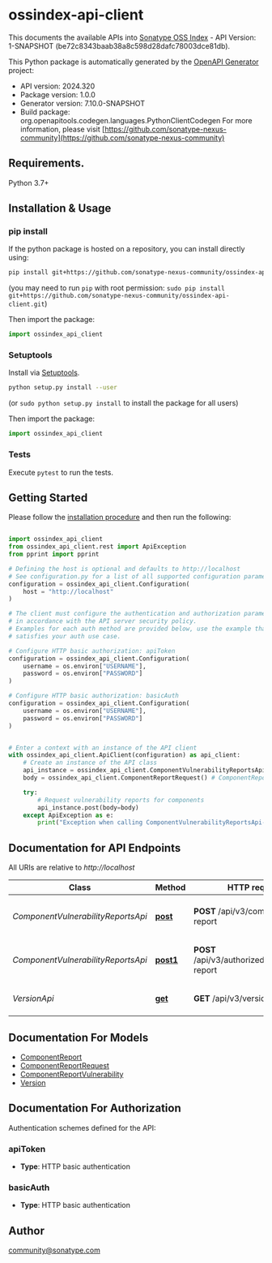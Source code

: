 # ossindex-api-client
This documents the available APIs into [Sonatype OSS Index](https://ossindex.sonatype.org/) - API Version: 1-SNAPSHOT (be72c8343baab38a8c598d28dafc78003dce81db).

This Python package is automatically generated by the [OpenAPI Generator](https://openapi-generator.tech) project:

- API version: 2024.320
- Package version: 1.0.0
- Generator version: 7.10.0-SNAPSHOT
- Build package: org.openapitools.codegen.languages.PythonClientCodegen
For more information, please visit [https://github.com/sonatype-nexus-community](https://github.com/sonatype-nexus-community)

## Requirements.

Python 3.7+

## Installation & Usage
### pip install

If the python package is hosted on a repository, you can install directly using:

```sh
pip install git+https://github.com/sonatype-nexus-community/ossindex-api-client.git
```
(you may need to run `pip` with root permission: `sudo pip install git+https://github.com/sonatype-nexus-community/ossindex-api-client.git`)

Then import the package:
```python
import ossindex_api_client
```

### Setuptools

Install via [Setuptools](http://pypi.python.org/pypi/setuptools).

```sh
python setup.py install --user
```
(or `sudo python setup.py install` to install the package for all users)

Then import the package:
```python
import ossindex_api_client
```

### Tests

Execute `pytest` to run the tests.

## Getting Started

Please follow the [installation procedure](#installation--usage) and then run the following:

```python

import ossindex_api_client
from ossindex_api_client.rest import ApiException
from pprint import pprint

# Defining the host is optional and defaults to http://localhost
# See configuration.py for a list of all supported configuration parameters.
configuration = ossindex_api_client.Configuration(
    host = "http://localhost"
)

# The client must configure the authentication and authorization parameters
# in accordance with the API server security policy.
# Examples for each auth method are provided below, use the example that
# satisfies your auth use case.

# Configure HTTP basic authorization: apiToken
configuration = ossindex_api_client.Configuration(
    username = os.environ["USERNAME"],
    password = os.environ["PASSWORD"]
)

# Configure HTTP basic authorization: basicAuth
configuration = ossindex_api_client.Configuration(
    username = os.environ["USERNAME"],
    password = os.environ["PASSWORD"]
)


# Enter a context with an instance of the API client
with ossindex_api_client.ApiClient(configuration) as api_client:
    # Create an instance of the API class
    api_instance = ossindex_api_client.ComponentVulnerabilityReportsApi(api_client)
    body = ossindex_api_client.ComponentReportRequest() # ComponentReportRequest |  (optional)

    try:
        # Request vulnerability reports for components
        api_instance.post(body=body)
    except ApiException as e:
        print("Exception when calling ComponentVulnerabilityReportsApi->post: %s\n" % e)

```

## Documentation for API Endpoints

All URIs are relative to *http://localhost*

Class | Method | HTTP request | Description
------------ | ------------- | ------------- | -------------
*ComponentVulnerabilityReportsApi* | [**post**](docs/ComponentVulnerabilityReportsApi.md#post) | **POST** /api/v3/component-report | Request vulnerability reports for components
*ComponentVulnerabilityReportsApi* | [**post1**](docs/ComponentVulnerabilityReportsApi.md#post1) | **POST** /api/v3/authorized/component-report | Request vulnerability reports for components
*VersionApi* | [**get**](docs/VersionApi.md#get) | **GET** /api/v3/version | Get service version information


## Documentation For Models

 - [ComponentReport](docs/ComponentReport.md)
 - [ComponentReportRequest](docs/ComponentReportRequest.md)
 - [ComponentReportVulnerability](docs/ComponentReportVulnerability.md)
 - [Version](docs/Version.md)


<a id="documentation-for-authorization"></a>
## Documentation For Authorization


Authentication schemes defined for the API:
<a id="apiToken"></a>
### apiToken

- **Type**: HTTP basic authentication

<a id="basicAuth"></a>
### basicAuth

- **Type**: HTTP basic authentication


## Author

community@sonatype.com


